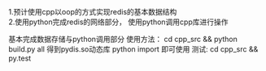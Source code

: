1.预计使用cpp以oop的方式实现redis的基本数据结构\
2.使用python完成redis的网络部分， 使用python调用cpp库进行操作


基本完成数据存储与python调用部分
使用方法：
    cd cpp_src && python build.py all
    得到pydis.so动态库
    python import 即可使用
测试:
    cd cpp_src && py.test